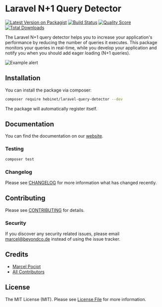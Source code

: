 # Laravel N+1 Query Detector

[![Latest Version on Packagist](https://img.shields.io/packagist/v/beyondcode/laravel-query-detector.svg?style=flat-square)](https://packagist.org/packages/beyondcode/laravel-query-detector)
[![Build Status](https://img.shields.io/travis/beyondcode/laravel-query-detector/master.svg?style=flat-square)](https://travis-ci.org/beyondcode/laravel-query-detector)
[![Quality Score](https://img.shields.io/scrutinizer/g/beyondcode/laravel-query-detector.svg?style=flat-square)](https://scrutinizer-ci.com/g/beyondcode/laravel-query-detector)
[![Total Downloads](https://img.shields.io/packagist/dt/beyondcode/laravel-query-detector.svg?style=flat-square)](https://packagist.org/packages/beyondcode/laravel-query-detector)

The Laravel N+1 query detector helps you to increase your application's performance by reducing the number of queries it executes. This package monitors your queries in real-time, while you develop your application and notify you when you should add eager loading (N+1 queries).

![Example alert](https://beyondco.de/github/n+1/alert.png)


## Installation

You can install the package via composer:

```bash
composer require hebinet/laravel-query-detector --dev
```

The package will automatically register itself.

## Documentation

You can find the documentation on our [website](http://beyondco.de/docs/laravel-query-detector).


### Testing

``` bash
composer test
```

### Changelog

Please see [CHANGELOG](CHANGELOG.md) for more information what has changed recently.

## Contributing

Please see [CONTRIBUTING](CONTRIBUTING.md) for details.

### Security

If you discover any security related issues, please email marcel@beyondco.de instead of using the issue tracker.

## Credits

- [Marcel Pociot](https://github.com/mpociot)
- [All Contributors](../../contributors)

## License

The MIT License (MIT). Please see [License File](LICENSE.md) for more information.
